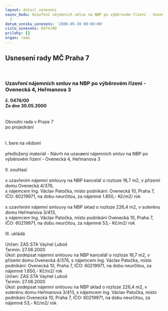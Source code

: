 ```yaml
---
layout: detail_usneseni
nazev_bodu: Uzavření nájemních smluv na NBP po výběrovém řízení - Ovenecká 4, Heřmanova
  3
datum_vzniku_usneseni: '2000-05-30 00:00:00'
cislo_usneseni: 0474/00
prilohy: []
organ: rada
---
```

<div id="ucUsn_pList" class="usn">
	<span><h2>Usnesení rady MČ Praha 7 </h2>
<br></span><div class="standBody">
<span><h3>Uzavření nájemních smluv na NBP po výběrovém řízení - Ovenecká 4, Heřmanova 3</h3></span><div class="center">
		<strong>č. 0474/00</strong><br>
	</div>
<div class="center">
		<strong>Ze dne 30.05.2000</strong><br><br>
	</div>     <br>Obvodní rada v Praze 7<br>po projednání<br><br><br>I.	bere na vědomí<br><br> předložený materiál - Návrh na uzavøení nájemních smluv na NBP po výběrovém řízení - Ovenecká 4, Heřmanova 3<br><br>II.	souhlasí <br><br>s uzavřením nájemní smlouvy na NBP kancelář o rozloze 16,7 m2, v přízemí domu Ovenecká 4/376, <br>s nájemcem Ing. Václav Patočka, místo podnikání: Ovenecká 10, Praha 7, IČO: 60219971, na dobu neurčitou, za nájemné 1.850,- Kč/m2/ rok<br><br>s uzavřením nájemní smlouvy na NBP sklad o rozloze 226,4 m2, v suterénu domu Heřmanova 3/413, <br>s nájemcem Ing. Václav Patočka, místo podnikání Ovenecká 10, Praha 7, IČO: 60219971, na dobu neurčitou, za nájemné 53,- Kč/m2/ rok<br><br>III.	ukládá <br><br> Určen:	     	ZAS STA Vayhel Luboš<br>Termín: 27.06.2000<br>Úkol:	podepsat nájemní smlouvu na NBP kancelář o rozloze 16,7 m2, v přízemí domu Ovenecká 4/376, s nájemcem Ing. Václav Patočka, místo podnikání: Ovenecká 10, Praha 7, IČO: 60219971, na dobu neurčitou, za nájemné 1.850,- Kč/m2/ rok<br>  Určen:	     	ZAS STA Vayhel Luboš<br>Termín: 27.06.2000<br>Úkol:	podepsat nájemní smlouvu na NBP sklad o rozloze 226,4 m2, v suterénu domu Heřmanova 3/413, s nájemcem Ing. Václav Patočka, místo podnikání Ovenecká 10, Praha 7, IČO: 60219971, na dobu neurčitou, za nájemné 53,- Kč/m2/ rok<br> <br>
</div>
</div>
